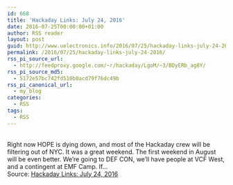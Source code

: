 ```yaml
---
id: 668
title: 'Hackaday Links: July 24, 2016'
date: 2016-07-25T00:00:00+01:00
author: RSS reader
layout: post
guid: http://www.uelectronics.info/2016/07/25/hackaday-links-july-24-2016/
permalink: /2016/07/25/hackaday-links-july-24-2016/
rss_pi_source_url:
  - http://feedproxy.google.com/~r/hackaday/LgoM/~3/BDyERb_ag8Y/
rss_pi_source_md5:
  - 5172e57bc742fd510b0acd79f76dc49b
rss_pi_canonical_url:
  - my_blog
categories:
  - RSS
tags:
  - RSS
---
```

&#013;  
Right now HOPE is dying down, and most of the Hackaday crew will be filtering out of NYC. It was a great weekend. The first weekend in August will be even better. We’re going to DEF CON, we’ll have people at VCF West, and a contingent at EMF Camp. If…&#013;  
Source: <a href="http://feedproxy.google.com/~r/hackaday/LgoM/~3/BDyERb_ag8Y/" target="_blank">Hackaday Links: July 24, 2016</a>